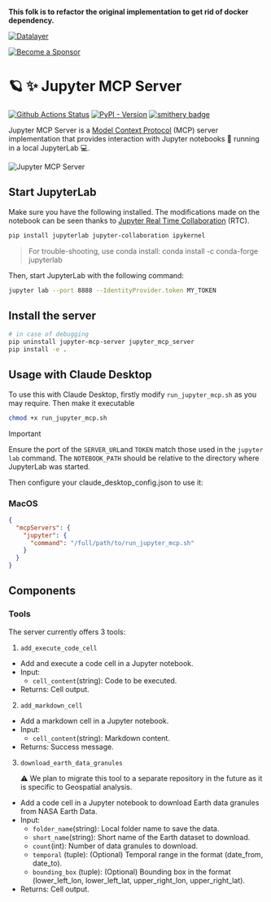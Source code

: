<!--
  ~ Copyright (c) 2023-2024 Datalayer, Inc.
  ~
  ~ BSD 3-Clause License
-->

**This folk is to refactor the original implementation to get rid of docker dependency.**

[![Datalayer](https://assets.datalayer.tech/datalayer-25.svg)](https://datalayer.io)

[![Become a Sponsor](https://img.shields.io/static/v1?label=Become%20a%20Sponsor&message=%E2%9D%A4&logo=GitHub&style=flat&color=1ABC9C)](https://github.com/sponsors/datalayer)

# 🪐 ✨ Jupyter MCP Server

[![Github Actions Status](https://github.com/datalayer/jupyter-mcp-server/workflows/Build/badge.svg)](https://github.com/datalayer/jupyter-mcp-server/actions/workflows/build.yml)
[![PyPI - Version](https://img.shields.io/pypi/v/jupyter-mcp-server)](https://pypi.org/project/jupyter-mcp-server)
[![smithery badge](https://smithery.ai/badge/@datalayer/jupyter-mcp-server)](https://smithery.ai/server/@datalayer/jupyter-mcp-server)

Jupyter MCP Server is a [Model Context Protocol](https://modelcontextprotocol.io/introduction) (MCP) server implementation that provides interaction with Jupyter notebooks 📓 running in a local JupyterLab 💻.

![Jupyter MCP Server](https://assets.datalayer.tech/jupyter-mcp/jupyter-mcp-server-claude-demo.gif)

## Start JupyterLab

Make sure you have the following installed. The modifications made on the notebook can be seen thanks to [Jupyter Real Time Collaboration](https://jupyterlab.readthedocs.io/en/stable/user/rtc.html) (RTC).

```bash
pip install jupyterlab jupyter-collaboration ipykernel
```
> For trouble-shooting, use conda install:
> conda install -c conda-forge jupyterlab


Then, start JupyterLab with the following command:

```bash
jupyter lab --port 8888 --IdentityProvider.token MY_TOKEN
```

## Install the server

```bash
# in case of debugging
pip uninstall jupyter-mcp-server jupyter_mcp_server
pip install -e .
```

## Usage with Claude Desktop

To use this with Claude Desktop, firstly modify `run_jupyter_mcp.sh` as you may require. 
Then make it executable

```bash
chmod +x run_jupyter_mcp.sh
```

> [!IMPORTANT]
> Ensure the port of the `SERVER_URL`and `TOKEN` match those used in the `jupyter lab` command.
> The `NOTEBOOK_PATH` should be relative to the directory where JupyterLab was started.

Then configure your claude_desktop_config.json to use it:


### MacOS

```json
{
  "mcpServers": {
    "jupyter": {
      "command": "/full/path/to/run_jupyter_mcp.sh"
    }
  }
}
```


## Components

### Tools

The server currently offers 3 tools:

1. `add_execute_code_cell`

- Add and execute a code cell in a Jupyter notebook.
- Input:
  - `cell_content`(string): Code to be executed.
- Returns: Cell output.

2. `add_markdown_cell`

- Add a markdown cell in a Jupyter notebook.
- Input:
  - `cell_content`(string): Markdown content.
- Returns: Success message.

3. `download_earth_data_granules`

   ⚠️ We plan to migrate this tool to a separate repository in the future as it is specific to Geospatial analysis.

- Add a code cell in a Jupyter notebook to download Earth data granules from NASA Earth Data.
- Input:
  - `folder_name`(string): Local folder name to save the data.
  - `short_name`(string): Short name of the Earth dataset to download.
  - `count`(int): Number of data granules to download.
  - `temporal` (tuple): (Optional) Temporal range in the format (date_from, date_to).
  - `bounding_box` (tuple): (Optional) Bounding box in the format (lower_left_lon, lower_left_lat, upper_right_lon, upper_right_lat).
- Returns: Cell output.
